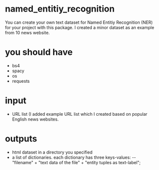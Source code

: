 # named_entitiy_recognition
You can create your own text dataset for Named Entitiy Recognition (NER) for your project with this package. I created a minor dataset as an example from 10 news website.


# you should have
- bs4
- spacy
- os
- requests

# input
- URL list (I added example URL list which I created based on popular English news websites.

# outputs
- html dataset in a directory you specified
- a list of dictionaries. each dictionary has three keys-values:
-- "filename" + "text data of the file" + "entity tuples as text-label";

